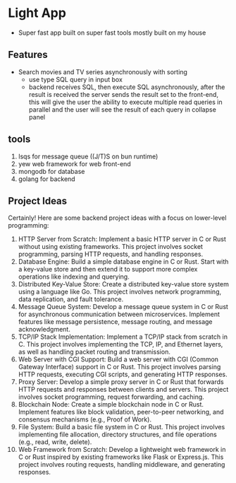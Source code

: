 # Light App
  * Super fast app built on super fast tools mostly built on my house


## Features
- Search movies and TV series asynchronously with sorting
  - use type SQL query in input box
  - backend receives SQL, then execute SQL asynchronously, after the result is received
  the server sends the result set to the front-end, this will give the user the ability to execute multiple  read queries in parallel and the user will see the result of each query in collapse panel
## tools
1. lsqs for message queue ((J/T)S on bun runtime)
2. yew web framework for web front-end
3. mongodb for database
4. golang for backend

## Project Ideas
Certainly! Here are some backend project ideas with a focus on lower-level programming:

1. HTTP Server from Scratch:
     Implement a basic HTTP server in C or Rust without using existing frameworks. This project involves socket programming, parsing HTTP requests, and handling responses.
2. Database Engine:
     Build a simple database engine in C or Rust. Start with a key-value store and then extend it to support more complex operations like indexing and querying.
3. Distributed Key-Value Store:
     Create a distributed key-value store system using a language like Go. This project involves network programming, data replication, and fault tolerance.
4. Message Queue System:
     Develop a message queue system in C or Rust for asynchronous communication between microservices. Implement features like message persistence, message routing, and message acknowledgment.
5. TCP/IP Stack Implementation:
     Implement a TCP/IP stack from scratch in C. This project involves implementing the TCP, IP, and Ethernet layers, as well as handling packet routing and transmission.
6. Web Server with CGI Support:
     Build a web server with CGI (Common Gateway Interface) support in C or Rust. This project involves parsing HTTP requests, executing CGI scripts, and generating HTTP responses.
7. Proxy Server:
     Develop a simple proxy server in C or Rust that forwards HTTP requests and responses between clients and servers. This project involves socket programming, request forwarding, and caching.
8. Blockchain Node:
     Create a simple blockchain node in C or Rust. Implement features like block validation, peer-to-peer networking, and consensus mechanisms (e.g., Proof of Work).
9. File System:
     Build a basic file system in C or Rust. This project involves implementing file allocation, directory structures, and file operations (e.g., read, write, delete).
10. Web Framework from Scratch:
        Develop a lightweight web framework in C or Rust inspired by existing frameworks like Flask or Express.js. This project involves routing requests, handling middleware, and generating responses.
